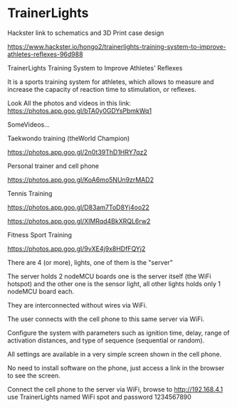 # TrainerLights
Hackster link to schematics and 3D Print case design

https://www.hackster.io/hongo2/trainerlights-training-system-to-improve-athletes-reflexes-96d988



TrainerLights Training System to Improve Athletes' Reflexes

It is a sports training system for athletes, which allows to measure and increase the capacity of reaction time to stimulation, or reflexes.

Look All the photos and videos in this link:
https://photos.app.goo.gl/bTA0y0GDYsPbmkWq1


SomeVideos...

Taekwondo training (theWorld Champion)

https://photos.app.goo.gl/2n0t39ThD1HRY7qz2

Personal trainer and cell phone

https://photos.app.goo.gl/KoA6mo5NUn9zrMAD2

Tennis Training

https://photos.app.goo.gl/D83am7ToD8Yj4oo22

https://photos.app.goo.gl/XlMRqd4BkXRQL6rw2

Fitness Sport Training

https://photos.app.goo.gl/9vXE4j9x8HDfFQYj2

There are 4 (or more), lights, one of them is the "server"

The server holds 2 nodeMCU boards one is the server itself (the WiFi hotspot) and the other one is the sensor light, all other lights holds only 1 nodeMCU board each.

They are interconnected without wires via WiFi.

The user connects with the cell phone to this same server via WiFi.

Configure the system with parameters such as ignition time, delay, range of activation distances, and type of sequence (sequential or random).

All settings are available in a very simple screen shown in the cell phone.

No need to install software on the phone, just access a link in the browser to see the screen.

Connect the cell phone to the server via WiFi, browse to http://192.168.4.1 use TrainerLights named WiFi spot and password 1234567890
